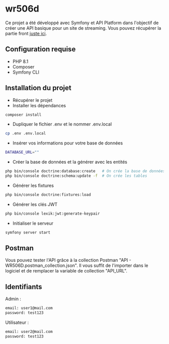 # wr506d

Ce projet a été développé avec Symfony et API Platform dans l'objectif de créer une API basique pour un site de streaming. Vous pouvez récupérer la partie front [juste ici](https://github.com/plassasseigne/wr505d).

## Configuration requise

- PHP 8.1
- Composer
- Symfony CLI

## Installation du projet

- Récupérer le projet
- Installer les dépendances
```sh
composer install
```
- Dupliquer le fichier .env et le nommer .env.local
```sh
cp .env .env.local
```
- Insérer vos informations pour votre base de données
```sh
DATABASE_URL=""
```
- Créer la base de données et la générer avec les entités
```sh
php bin/console doctrine:database:create   # On crée la base de données
php bin/console doctrine:schema:update -f  # On crée les tables
```
- Générer les fixtures
```sh
php bin/console doctrine:fixtures:load
```
- Générer les clés JWT
```sh
php bin/console lexik:jwt:generate-keypair
```
- Initialiser le serveur
```sh
symfony server start
```

## Postman

Vous pouvez tester l'API grâce à la collection Postman "API - WR506D.postman_collection.json". Il vous suffit de l'importer dans le logiciel et de remplacer la variable de collection "API_URL".

## Identifiants

Admin :
```sh
email: user1@mail.com
password: test123
```

Utilisateur :
```sh
email: user2@mail.com
password: test123
```
